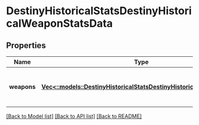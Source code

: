 # DestinyHistoricalStatsDestinyHistoricalWeaponStatsData

## Properties
Name | Type | Description | Notes
------------ | ------------- | ------------- | -------------
**weapons** | [**Vec<::models::DestinyHistoricalStatsDestinyHistoricalWeaponStats>**](Destiny.HistoricalStats.DestinyHistoricalWeaponStats.md) | List of weapons and their perspective values. | [optional] [default to null]

[[Back to Model list]](../README.md#documentation-for-models) [[Back to API list]](../README.md#documentation-for-api-endpoints) [[Back to README]](../README.md)


